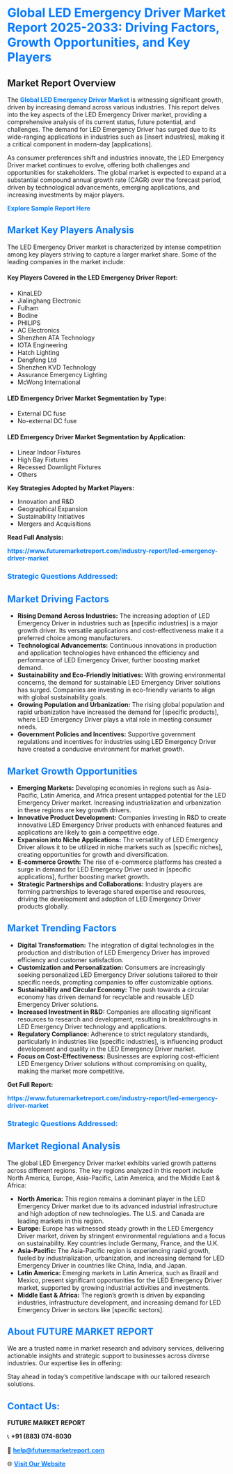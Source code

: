 <h1 style="color: #007BFF;">Global LED Emergency Driver Market Report 2025-2033: Driving Factors, Growth Opportunities, and Key Players</h1>

<section id="overview">
<h2>Market Report Overview</h2>
<p>The <a href="https://www.futuremarketreport.com/industry-report/led-emergency-driver-market" style="color: #007BFF; text-decoration: none;"><strong>Global LED Emergency Driver Market</strong></a> is witnessing significant growth, driven by increasing demand across various industries. This report delves into the key aspects of the LED Emergency Driver market, providing a comprehensive analysis of its current status, future potential, and challenges. The demand for LED Emergency Driver has surged due to its wide-ranging applications in industries such as [insert industries], making it a critical component in modern-day [applications].</p>
<p>As consumer preferences shift and industries innovate, the LED Emergency Driver market continues to evolve, offering both challenges and opportunities for stakeholders. The global market is expected to expand at a substantial compound annual growth rate (CAGR) over the forecast period, driven by technological advancements, emerging applications, and increasing investments by major players.</p>
</section>

<section id="overview">
<p><a href="https://www.futuremarketreport.com/request-sample/reportId=115364" style="color: #007BFF; text-decoration: none;"><strong>Explore Sample Report Here</strong></a></p>
</section>

<section id="key-players">
<h2 style="color: #007BFF;">Market Key Players Analysis</h2>
<p>The LED Emergency Driver market is characterized by intense competition among key players striving to capture a larger market share. Some of the leading companies in the market include:</p>
<h4>Key Players Covered in the LED Emergency Driver Report:</h4>
<ul><li>KinaLED</li><li>Jialinghang Electronic</li><li>Fulham</li><li>Bodine</li><li>PHILIPS</li><li>AC Electronics</li><li>Shenzhen ATA Technology</li><li>IOTA Engineering</li><li>Hatch Lighting</li><li>Dengfeng Ltd</li><li>Shenzhen KVD Technology</li><li>Assurance Emergency Lighting</li><li>McWong International</li></ul>
<h4>LED Emergency Driver Market Segmentation by Type:</h4>
<ul><li>External DC fuse</li><li>No-external DC fuse</li></ul>

<h4>LED Emergency Driver Market Segmentation by Application:</h4>
<ul><li>Linear Indoor Fixtures</li><li>High Bay Fixtures</li><li>Recessed Downlight Fixtures</li><li>Others</li></ul>
<p><strong>Key Strategies Adopted by Market Players:</strong></p>
<ul>
<li>Innovation and R&D</li>
<li>Geographical Expansion</li>
<li>Sustainability Initiatives</li>
<li>Mergers and Acquisitions</li>
</ul>
</section>

<section>
<p><strong>Read Full Analysis: </strong></p><a href="https://www.futuremarketreport.com/industry-report/led-emergency-driver-market" style="color: #007BFF; text-decoration: none;"><strong>https://www.futuremarketreport.com/industry-report/led-emergency-driver-market</strong></a>
<h3 style="color: #007BFF;">Strategic Questions Addressed:</h3>
</section>

<section id="driving-factors">
<h2 style="color: #007BFF;">Market Driving Factors</h2>
<ul>
<li><strong>Rising Demand Across Industries:</strong> The increasing adoption of LED Emergency Driver in industries such as [specific industries] is a major growth driver. Its versatile applications and cost-effectiveness make it a preferred choice among manufacturers.</li>
<li><strong>Technological Advancements:</strong> Continuous innovations in production and application technologies have enhanced the efficiency and performance of LED Emergency Driver, further boosting market demand.</li>
<li><strong>Sustainability and Eco-Friendly Initiatives:</strong> With growing environmental concerns, the demand for sustainable LED Emergency Driver solutions has surged. Companies are investing in eco-friendly variants to align with global sustainability goals.</li>
<li><strong>Growing Population and Urbanization:</strong> The rising global population and rapid urbanization have increased the demand for [specific products], where LED Emergency Driver plays a vital role in meeting consumer needs.</li>
<li><strong>Government Policies and Incentives:</strong> Supportive government regulations and incentives for industries using LED Emergency Driver have created a conducive environment for market growth.</li>
</ul>
</section>

<section id="growth-opportunities">
<h2 style="color: #007BFF;">Market Growth Opportunities</h2>
<ul>
<li><strong>Emerging Markets:</strong> Developing economies in regions such as Asia-Pacific, Latin America, and Africa present untapped potential for the LED Emergency Driver market. Increasing industrialization and urbanization in these regions are key growth drivers.</li>
<li><strong>Innovative Product Development:</strong> Companies investing in R&D to create innovative LED Emergency Driver products with enhanced features and applications are likely to gain a competitive edge.</li>
<li><strong>Expansion into Niche Applications:</strong> The versatility of LED Emergency Driver allows it to be utilized in niche markets such as [specific niches], creating opportunities for growth and diversification.</li>
<li><strong>E-commerce Growth:</strong> The rise of e-commerce platforms has created a surge in demand for LED Emergency Driver used in [specific applications], further boosting market growth.</li>
<li><strong>Strategic Partnerships and Collaborations:</strong> Industry players are forming partnerships to leverage shared expertise and resources, driving the development and adoption of LED Emergency Driver products globally.</li>
</ul>
</section>

<section id="trending-factors">
<h2 style="color: #007BFF;">Market Trending Factors</h2>
<ul>
<li><strong>Digital Transformation:</strong> The integration of digital technologies in the production and distribution of LED Emergency Driver has improved efficiency and customer satisfaction.</li>
<li><strong>Customization and Personalization:</strong> Consumers are increasingly seeking personalized LED Emergency Driver solutions tailored to their specific needs, prompting companies to offer customizable options.</li>
<li><strong>Sustainability and Circular Economy:</strong> The push towards a circular economy has driven demand for recyclable and reusable LED Emergency Driver solutions.</li>
<li><strong>Increased Investment in R&D:</strong> Companies are allocating significant resources to research and development, resulting in breakthroughs in LED Emergency Driver technology and applications.</li>
<li><strong>Regulatory Compliance:</strong> Adherence to strict regulatory standards, particularly in industries like [specific industries], is influencing product development and quality in the LED Emergency Driver market.</li>
<li><strong>Focus on Cost-Effectiveness:</strong> Businesses are exploring cost-efficient LED Emergency Driver solutions without compromising on quality, making the market more competitive.</li>
</ul>
</section>

<section>
<p><strong>Get Full Report: </strong></p><a href="https://www.futuremarketreport.com/industry-report/led-emergency-driver-market" style="color: #007BFF; text-decoration: none;"><strong>https://www.futuremarketreport.com/industry-report/led-emergency-driver-market</strong></a>
<h3 style="color: #007BFF;">Strategic Questions Addressed:</h3>
</section>


<section id="regional-analysis">
<h2 style="color: #007BFF;">Market Regional Analysis</h2>
<p>The global LED Emergency Driver market exhibits varied growth patterns across different regions. The key regions analyzed in this report include North America, Europe, Asia-Pacific, Latin America, and the Middle East & Africa:</p>
<ul>
<li><strong>North America:</strong> This region remains a dominant player in the LED Emergency Driver market due to its advanced industrial infrastructure and high adoption of new technologies. The U.S. and Canada are leading markets in this region.</li>
<li><strong>Europe:</strong> Europe has witnessed steady growth in the LED Emergency Driver market, driven by stringent environmental regulations and a focus on sustainability. Key countries include Germany, France, and the U.K.</li>
<li><strong>Asia-Pacific:</strong> The Asia-Pacific region is experiencing rapid growth, fueled by industrialization, urbanization, and increasing demand for LED Emergency Driver in countries like China, India, and Japan.</li>
<li><strong>Latin America:</strong> Emerging markets in Latin America, such as Brazil and Mexico, present significant opportunities for the LED Emergency Driver market, supported by growing industrial activities and investments.</li>
<li><strong>Middle East & Africa:</strong> The region’s growth is driven by expanding industries, infrastructure development, and increasing demand for LED Emergency Driver in sectors like [specific sectors].</li>
</ul>
</section>

<footer>
<h2 style="color: #007BFF;">About FUTURE MARKET REPORT</h2>
<p>We are a trusted name in market research and advisory services, delivering actionable insights and strategic support to businesses across diverse industries. Our expertise lies in offering:</p>

<p>Stay ahead in today’s competitive landscape with our tailored research solutions.</p>

<h2 style="color: #007BFF;">Contact Us:</h2>
<p><strong>FUTURE MARKET REPORT</strong></p>
<p>📞 <strong>+91 (883) 074-8030</strong></p>
<p>📧 <strong><a href="mailto:help@futuremarketreport.com" style="color: #007BFF;">help@futuremarketreport.com</a></strong></p>
<p>🌐 <strong><a href="https://www.futuremarketreport.com/" style="color: #007BFF;">Visit Our Website</a></strong></p>
</footer>